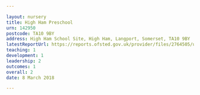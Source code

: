 ```yaml
---

layout: nursery
title: High Ham Preschool
urn: 142950
postcode: TA10 9BY
address: High Ham School Site, High Ham, Langport, Somerset, TA10 9BY
latestReportUrl: https://reports.ofsted.gov.uk/provider/files/2764505/urn/142950.pdf
teaching: 1
development: 1
leadership: 2
outcomes: 1
overall: 2
date: 8 March 2018

---
```

